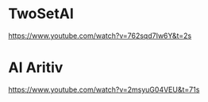 # TwoSetAI
https://www.youtube.com/watch?v=762sqd7Iw6Y&t=2s

# AI Aritiv
https://www.youtube.com/watch?v=2msyuG04VEU&t=71s

